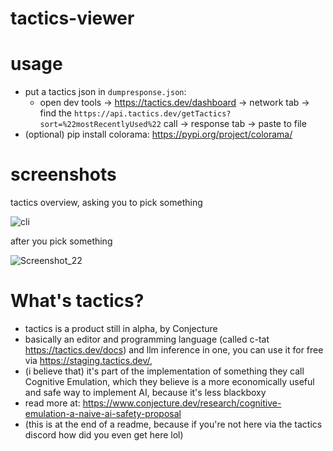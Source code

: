 # tactics-viewer

# usage
- put a tactics json in `dumpresponse.json`:
    + open dev tools -> https://tactics.dev/dashboard -> network tab -> find the `https://api.tactics.dev/getTactics?sort=%22mostRecentlyUsed%22` call -> response tab -> paste to file
- (optional) pip install colorama: https://pypi.org/project/colorama/

# screenshots

tactics overview, asking you to pick something

![cli](https://github.com/user-attachments/assets/436097c2-beed-40ee-ad73-a65f296f2dea)

after you pick something

![Screenshot_22](https://github.com/user-attachments/assets/790f4247-c2ee-47e1-b0c0-a8c70a21d46e)

# What's tactics?
- tactics is a product still in alpha, by Conjecture
- basically an editor and programming language (called c-tat https://tactics.dev/docs) and llm inference in one, you can use it for free via https://staging.tactics.dev/,
- (i believe that) it's part of the implementation of something they call Cognitive Emulation, which they believe is a more economically useful and safe way to implement AI, because it's less blackboxy
- read more at: https://www.conjecture.dev/research/cognitive-emulation-a-naive-ai-safety-proposal
- (this is at the end of a readme, because if you're not here via the tactics discord how did you even get here lol)
